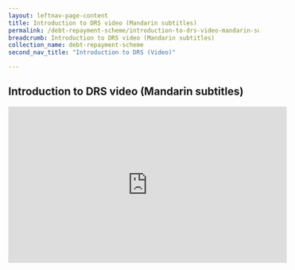 ```yaml
---
layout: leftnav-page-content
title: Introduction to DRS video (Mandarin subtitles)
permalink: /debt-repayment-scheme/introduction-to-drs-video-mandarin-subtitles/
breadcrumb: Introduction to DRS video (Mandarin subtitles)
collection_name: debt-repayment-scheme
second_nav_title: "Introduction to DRS (Video)"

---
```


Introduction to DRS video (Mandarin subtitles)
---
<div class="bp-youtube">
  <iframe width="560" height="315" src="https://www.youtube.com/embed/AT3dvwVU7Fc" title="Introduction to DRS video (Mandarin subtitles)"  frameborder="0" allow="accelerometer; autoplay; encrypted-media; gyroscope; picture-in-picture" allowfullscreen></iframe>
</div>
